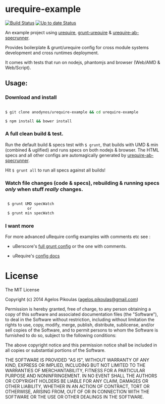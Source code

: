 # urequire-example

[![Build Status](https://travis-ci.org/anodynos/urequire-example.png)](https://travis-ci.org/anodynos/urequire-example)
[![Up to date Status](https://david-dm.org/anodynos/urequire-example.png)](https://david-dm.org/anodynos/urequire-example.png)

An example project using [urequire](http://urequire.org), [grunt-urequire](https://github.com/aearly/grunt-urequire) & [urequire-ab-specrunner](https://github.com/anodynos/urequire-ab-specrunner).

Provides boilerplate & grunt/urequire config for cross module systems development and cross runtimes deployment.

It comes with tests that run on nodejs, phantomjs and browser (Web/AMD & Web/Script).

## Usage:

### Download and install

```bash

$ git clone anodynos/urequire-example && cd urequire-example

$ npm install && bower install

```

### A full clean build & test.

Run the default build & specs test with `$ grunt`, that builds with UMD & min (combined & uglified) and runs specs on both nodejs & browser.
The HTML specs and all other configs are automagically generated by [urequire-ab-specrunner](https://github.com/aearly/grunt-urequire).

Hit `$ grunt all` to run all specs against all builds!

### Watch file changes (code & specs), rebuilding & running specs *only* when stuff _really_ changes.

```bash

 $ grunt UMD specWatch
          or
 $ grunt min specWatch

```

### I want more

For more advanced uRequire config examples with comments etc see :

* uBerscore's [full grunt config](https://github.com/anodynos/uBerscore) or the one with comments.

* uRequire's [config docs](https://github.com/anodynos/uRequire/blob/master/source/code/config/MasterDefaultsConfig.coffee.md)

# License

The MIT License

Copyright (c) 2014 Agelos Pikoulas (agelos.pikoulas@gmail.com)

Permission is hereby granted, free of charge, to any person
obtaining a copy of this software and associated documentation
files (the "Software"), to deal in the Software without
restriction, including without limitation the rights to use,
copy, modify, merge, publish, distribute, sublicense, and/or sell
copies of the Software, and to permit persons to whom the
Software is furnished to do so, subject to the following
conditions:

The above copyright notice and this permission notice shall be
included in all copies or substantial portions of the Software.

THE SOFTWARE IS PROVIDED "AS IS", WITHOUT WARRANTY OF ANY KIND,
EXPRESS OR IMPLIED, INCLUDING BUT NOT LIMITED TO THE WARRANTIES
OF MERCHANTABILITY, FITNESS FOR A PARTICULAR PURPOSE AND
NONINFRINGEMENT. IN NO EVENT SHALL THE AUTHORS OR COPYRIGHT
HOLDERS BE LIABLE FOR ANY CLAIM, DAMAGES OR OTHER LIABILITY,
WHETHER IN AN ACTION OF CONTRACT, TORT OR OTHERWISE, ARISING
FROM, OUT OF OR IN CONNECTION WITH THE SOFTWARE OR THE USE OR
OTHER DEALINGS IN THE SOFTWARE.